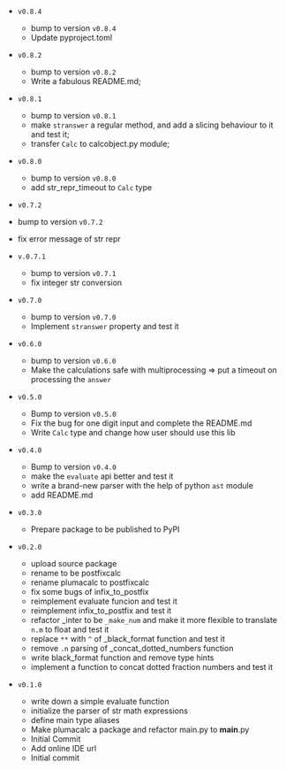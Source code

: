 - `v0.8.4`
  - bump to version `v0.8.4`
  - Update pyproject.toml

- `v0.8.2`
  - bump to version `v0.8.2`
  - Write a fabulous README.md;

- `v0.8.1`
  - bump to version `v0.8.1`
  - make `stranswer` a regular method, and add a slicing behaviour to it and test it;
  - transfer `Calc` to calcobject.py module;

- `v0.8.0`
  - bump to version `v0.8.0`
  - add str_repr_timeout to `Calc` type

- `v0.7.2`
 - bump to version `v0.7.2`
 - fix error message of str repr

- `v.0.7.1`
  - bump to version `v0.7.1`
  - fix integer str conversion

- `v0.7.0`
  - bump to version `v0.7.0`
  - Implement `stranswer` property and test it

- `v0.6.0`
  - bump to version `v0.6.0`
  - Make the calculations safe with multiprocessing => put a timeout on processing the `answer`

- `v0.5.0`
  - Bump to version `v0.5.0`
  - Fix the bug for one digit input and complete the README.md
  - Write `Calc` type and change how user should use this lib

- `v0.4.0`
  - Bump to version `v0.4.0`
  - make the `evaluate` api better and test it
  - write a brand-new parser with the help of python `ast` module
  - add README.md

- `v0.3.0`
  - Prepare package to be published to PyPI

- `v0.2.0`
  - upload source package
  - rename to be postfixcalc
  - rename plumacalc to postfixcalc
  - fix some bugs of infix_to_postfix
  - reimplement evaluate funcion and test it
  - reimplement infix_to_postfix and test it
  - refactor _inter to be `_make_num` and make it more flexible to translate `n.m` to float and test it
  - replace `**` with `^` of _black_format function and test it
  - remove `.n` parsing of _concat_dotted_numbers function
  - write black_format function and remove type hints
  - implement a function to concat dotted fraction numbers and test it

- `v0.1.0`
  - write down a simple evaluate function
  - initialize the parser of str math expressions
  - define main type aliases
  - Make plumacalc a package and refactor main.py to __main__.py
  - Initial Commit
  - Add online IDE url
  - Initial commit
